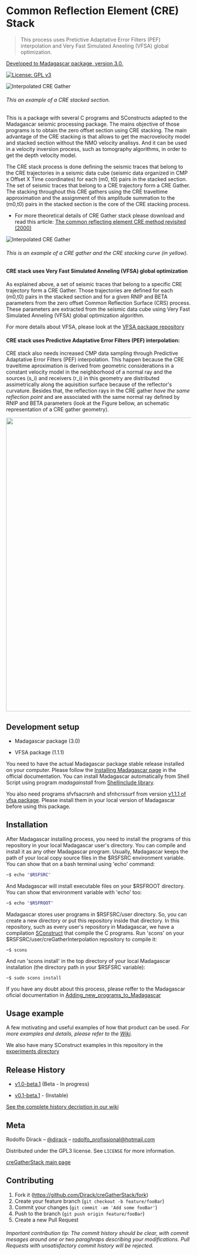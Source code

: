 # Common Reflection Element (CRE) Stack

> This process uses Pretictive Adaptative Error Filters (PEF) interpolation and Very Fast Simulated Aneeling (VFSA) global optimization.

[Developed to Madagascar package, version 3.0.](http://www.ahay.org/wiki/Main_Page)

[![License: GPL v3](https://img.shields.io/badge/License-GPLv3-blue.svg)](https://www.gnu.org/licenses/gpl-3.0)

![Interpolated CRE Gather](https://github.com/Dirack/creGatherInterpolation/blob/master/images/hugeStackedSection.jpeg)

###### This an example of a CRE stacked section.


This is a package with several C programs and SConstructs adapted to the Madagascar seismic processing package. The mains objective of those programs is to obtain the zero offset section using CRE stacking. The main advantage of the CRE stacking is that allows to get the macrovelocity model and stacked section without the NMO velocity analisys. And it can be used in a velocity inversion process, such as tomography algorithms, in order to get the depth velocity model.

The CRE stack process is done defining the seismic traces that belong to the CRE trajectories in a seismic data cube (seismic data organized in CMP x Offset X Time coordinates) for each (m0, t0) pairs in the stacked section. The set of seismic traces that belong to a CRE trajectory form a CRE Gather. The stacking throughout this CRE gathers using the CRE traveltime approximation and the assignment of this amplitude summation to the (m0,t0) pairs in the stacked section is the core of the CRE stacking process.

* For more theoretical details of CRE Gather stack please download and read this article:
  [The common reflecting element CRE method revisited (2000)](https://github.com/Dirack/creGatherStack/files/5213160/The_common_reflecting_element_CRE_method_revisited_cruz2000.pdf)
 
![Interpolated CRE Gather](https://github.com/Dirack/creGatherInterpolation/blob/master/images/interpolacao4.jpeg)

###### This is an example of a CRE gather and the CRE stacking curve (in yellow).

#### CRE stack uses Very Fast Simulated Anneling (VFSA) global optimization

As explained above, a set of seismic traces that belong to a specific CRE trajectory form a CRE Gather. Those trajectories are defined for each (m0,t0) pairs in the stacked section and for a given RNIP and BETA parameters from the zero offset Common Reflection Surface (CRS) process. These parameters are extracted from the seismic data cube using Very Fast Simulated Anneling (VFSA) global optimization algorithm.

For more details about VFSA, please look at the [VFSA package repository](https://github.com/Dirack/vfsa)

#### CRE stack uses Predictive Adaptative Error Filters (PEF) interpolation:

CRE stack also needs increased CMP data sampling through Predictive Adaptative Error Filters (PEF) interpolation.
This happen because the CRE traveltime aproximation is derived from geometric considerations in a constant velocity model in the 
neighborhood of a normal ray and the sources (s_i) and receivers (r_i) in this geometry are distributed assimetrically along the aquisition
surface because of the reflector's curvature. Besides that, the reflection rays in the CRE gather _have the same reflection point_ and
are associated with the same normal ray defined by RNIP and BETA parameters (look at the Figure bellow, an schematic representation of a CRE gather geometry).

<img src="https://github.com/Dirack/creGatherInterpolation/blob/master/images/cre.png" width="800">

## Development setup

- Madagascar package (3.0)

- VFSA package (1.1.1)

You need to have the actual Madagascar package stable release installed on your computer. Please follow the
[Installing Madagascar page](http://www.ahay.org/wiki/Installation) in the official documentation. You can install
Madagascar automatically from Shell Script using program _madagainstall_ from [Shellinclude library](https://github.com/Dirack/Shellinclude/tree/v1.2.2-beta.1).

You also need programs sfvfsacrsnh and sfnhcrssurf from version 
[v1.1.1 of vfsa package](https://github.com/Dirack/vfsa/tree/v1.1.1). Please
install them in your local version of Madagascar before using this package.

## Installation

After Madagascar installing process, you need to install the programs of this repository in your local Madagascar user's
directory. You can compile and install it as any other Madagascar program. 
Usually, Madagascar keeps the path of your local copy source files in the $RSFSRC environment variable. You can
show that on a bash terminal using 'echo' command:

```sh
~$ echo "$RSFSRC"
```

And Madagascar will install executable files on your $RSFROOT directory. You can show that environment variable
with 'echo' too:

```sh
~$ echo "$RSFROOT"
```

Madagascar stores user programs in $RSFSRC/user directory. So, you can create a new directory or put this
repository inside that directory. In this repository, such as every user's repository in Madagascar, we have a compilation 
[SConstruct](https://github.com/Dirack/vfsa/blob/master/SConstruct) that compile the C programs.
Run 'scons' on your $RSFSRC/user/creGatherInterpolation repository to compile it:

```shell
~$ scons
```

And run 'scons install' in the top directory of your local Madagascar installation 
(the directory path in your $RSFSRC variable):

```shell
~$ sudo scons install
```

If you have any doubt about this process, please reffer to the Madagascar oficial documentation in 
[Adding_new_programs_to_Madagascar](http://www.ahay.org/wiki/Adding_new_programs_to_Madagascar)

## Usage example

A few motivating and useful examples of how that product can be used. 
_For more examples and details, please refer to the [Wiki](https://github.com/Dirack/cre-gather-interpolation/wiki)._

We also have many SConstruct examples in this repository in the
[experiments directory](https://github.com/Dirack/creGatherStack/tree/master/experiments)

## Release History
   
* [v1.0-beta.1](https://github.com/Dirack/cre-gather-interpolation/releases/tag/creStackedSection) (Beta - In progress)
  
* [v0.1-beta.1](https://github.com/Dirack/creGatherInterpolation/releases/tag/v0.1-beta.1) - (Instable)

[See the complete history decription in our wiki](https://github.com/Dirack/creGatherStack/wiki/Release-history)

## Meta

Rodolfo Dirack – [@dirack](https://github.com/Dirack) – rodolfo_profissional@hotmail.com

Distributed under the GPL3 license. See ``LICENSE`` for more information.

[creGatherStack main page](https://github.com/Dirack/creGatherStack)

## Contributing

1. Fork it (<https://github.com/Dirack/creGatherStack/fork>)
2. Create your feature branch (`git checkout -b feature/fooBar`)
3. Commit your changes (`git commit -am 'Add some fooBar'`)
4. Push to the branch (`git push origin feature/fooBar`)
5. Create a new Pull Request

###### Important contribution tip: The commit history should be clear, with commit mesages around one or two paraghraps describing your modifications. Pull Requests with unsatisfactory commit history will be rejected.
